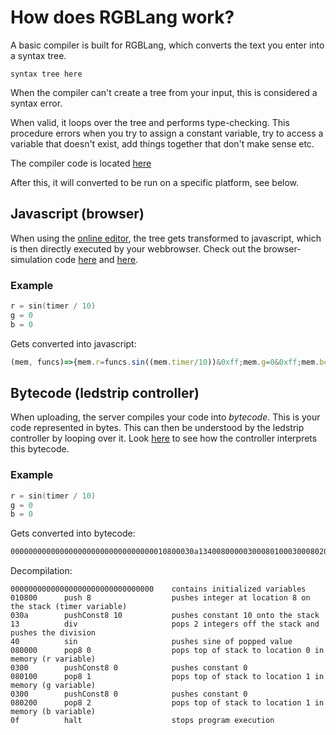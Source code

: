 # How does RGBLang work?

A basic compiler is built for RGBLang, which converts the text you enter into a syntax tree.

```
syntax tree here
```

When the compiler can't create a tree from your input, this is considered a syntax error.

When valid, it loops over the tree and performs type-checking. This procedure errors when you try to assign a constant variable, try to access a variable that doesn't exist, add things together that don't make sense etc.

The compiler code is located [here](https://github.com/PollenCode/rgb-navigation/tree/master/compiler/src)

After this, it will converted to be run on a specific platform, see below.

## Javascript (browser)

When using the [online editor](https://rgb.ikdoeict.be/), the tree gets transformed to javascript, which is then directly executed by your webbrowser. Check out the browser-simulation code [here](https://github.com/PollenCode/rgb-navigation/blob/master/client/src/simulate.ts) and [here](https://github.com/PollenCode/rgb-navigation/blob/cfb7f3411e8dccc1f14f745112ae5b5008cdae7f/client/src/pages/EffectEditor.tsx#L286).

### Example

```c
r = sin(timer / 10)
g = 0
b = 0
```

Gets converted into javascript:

```js
(mem, funcs)=>{mem.r=funcs.sin((mem.timer/10))&0xff;mem.g=0&0xff;mem.b=0&0xff;}
```

## Bytecode (ledstrip controller)

When uploading, the server compiles your code into _bytecode_. This is your code represented in bytes. This can then be understood by the ledstrip controller by looping over it. Look [here](https://github.com/PollenCode/rgb-navigation/blob/master/arduino/interpreter.c) to see how the controller interprets this bytecode.

### Example

```c
r = sin(timer / 10)
g = 0
b = 0
```

Gets converted into bytecode:

```txt
00000000000000000000000000000000010800030a1340080000030008010003000802000f (hex representation of bytecode)
```

Decompilation:

```
00000000000000000000000000000000    contains initialized variables
010800      push 8                  pushes integer at location 8 on the stack (timer variable)
030a        pushConst8 10           pushes constant 10 onto the stack
13          div                     pops 2 integers off the stack and pushes the division
40          sin                     pushes sine of popped value
080000      pop8 0                  pops top of stack to location 0 in memory (r variable)
0300        pushConst8 0            pushes constant 0
080100      pop8 1                  pops top of stack to location 1 in memory (g variable)
0300        pushConst8 0            pushes constant 0
080200      pop8 2                  pops top of stack to location 1 in memory (b variable)
0f          halt                    stops program execution
```
